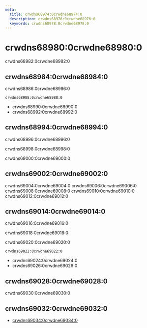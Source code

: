 ```yaml
---
meta:
  title: crwdns68974:0crwdne68974:0
  description: crwdns68976:0crwdne68976:0
  keywords: crwdns68978:0crwdne68978:0
---
```


# crwdns68980:0crwdne68980:0
crwdns68982:0crwdne68982:0

<entry-ad />

## crwdns68984:0crwdne68984:0
crwdns68986:0crwdne68986:0

`crwdns68988:0crwdne68988:0`
- crwdns68990:0crwdne68990:0
- crwdns68992:0crwdne68992:0


## crwdns68994:0crwdne68994:0
crwdns68996:0crwdne68996:0

  crwdns68998:0crwdne68998:0

  crwdns69000:0crwdne69000:0

## crwdns69002:0crwdne69002:0
crwdns69004:0crwdne69004:0
<alert type="success">crwdns69006:0crwdne69006:0</alert>
<alert type="info">crwdns69008:0crwdne69008:0</alert>
<alert type="warning">crwdns69010:0crwdne69010:0</alert>
<alert type="error">crwdns69012:0crwdne69012:0</alert>

## crwdns69014:0crwdne69014:0
crwdns69016:0crwdne69016:0

  crwdns69018:0crwdne69018:0

  crwdns69020:0crwdne69020:0

  `crwdns69022:0crwdne69022:0`
  - crwdns69024:0crwdne69024:0
  - crwdns69026:0crwdne69026:0

## crwdns69028:0crwdne69028:0
crwdns69030:0crwdne69030:0

## crwdns69032:0crwdne69032:0
  - [crwdns69034:0crwdne69034:0]()

<backmatter />
